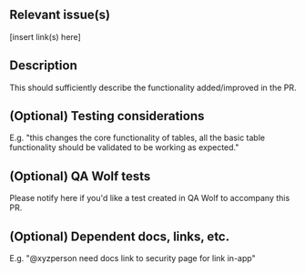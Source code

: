 ## Relevant issue(s)
[insert link(s) here]

## Description
This should sufficiently describe the functionality added/improved in the PR. 

## (Optional) Testing considerations
E.g. "this changes the core functionality of tables, all the basic table functionality should be validated to be working as expected."

## (Optional) QA Wolf tests 

Please notify here if you'd like a test created in QA Wolf to accompany this PR.

## (Optional) Dependent docs, links, etc. 
E.g. "@xyzperson need docs link to security page for link in-app" 
